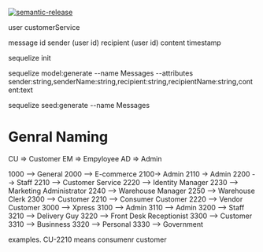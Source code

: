 [![semantic-release](https://img.shields.io/badge/%20%20%F0%9F%93%A6%F0%9F%9A%80-semantic--release-e10079.svg)](https://github.com/semantic-release/semantic-release)


user           customerService

message
    id
    sender (user id)
    recipient (user id)
    content
    timestamp

sequelize init

sequelize model:generate --name Messages --attributes sender:string,senderName:string,recipient:string,recipientName:string,content:text

sequelize seed:generate --name Messages

# Genral Naming
CU => Customer
EM => Empyloyee
AD => Admin


1000 --> General
2000 --> E-commerce
    2100-> Admin
        2110 -> Admin
    2200 --> Staff
        2210 --> Customer Service
        2220 --> Identity Manager
        2230 --> Marketing Administrator
        2240 --> Warehouse Manager
        2250 --> Warehouse Clerk
    2300 --> Customer
        2210 --> Consumer Customer
        2220 --> Vendor Customer
3000 --> Xpress
    3100 --> Admin
        3110 --> Admin
    3200 --> Staff
        3210 --> Delivery Guy
        3220 --> Front Desk Receptionist
    3300 --> Customer
        3310 --> Businness
        3320 --> Personal
        3330 --> Government



examples. CU-2210 means consumenr customer